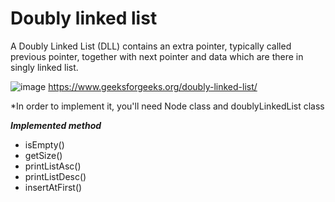 # Doubly linked list

A Doubly Linked List (DLL) contains an extra pointer, typically called previous pointer, together with next pointer and data which are there in singly linked list.

![image](https://user-images.githubusercontent.com/96929412/184044460-d7defc03-5d8c-48ff-9ef1-ed2ca15708d6.png)
https://www.geeksforgeeks.org/doubly-linked-list/

*In order to implement it, you'll need Node class and doublyLinkedList class


***Implemented method***
- isEmpty()
- getSize()
- printListAsc()
- printListDesc()
- insertAtFirst()
